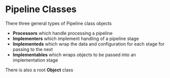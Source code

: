 # Pipeline Classes

There three general types of Pipeline class objects

- **Processors** which handle processing a pipeline
- **Implementers** which implement handling of a pipeline stage
- **Implementeds** which wrap the data and configuration for each stage for passing to the next
- **Implementables** which wraps objects to be passed into an implementation stage

There is also a root **Object** class 

